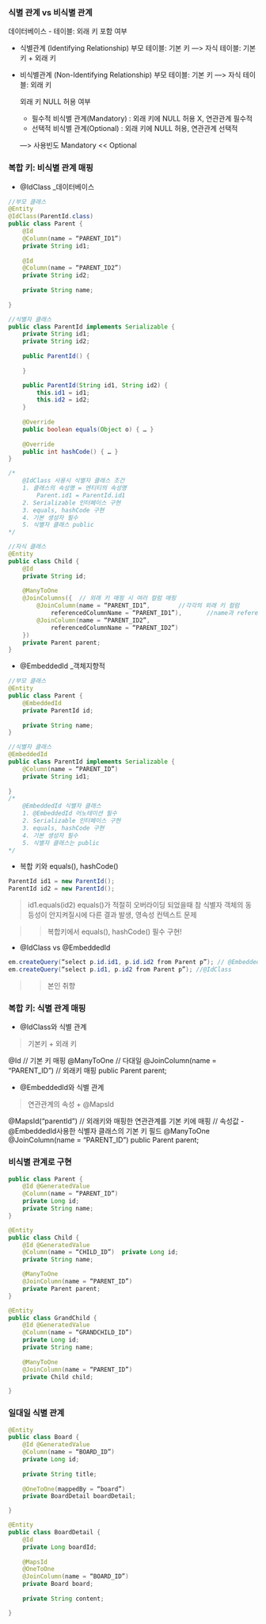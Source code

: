 ### 식별 관계 vs 비식별 관계

데이터베이스 - 테이블: 외래 키 포함 여부
* 식별관계 (Identifying Relationship)
	부모 테이블: 기본 키 —>  자식 테이블: 기본 키 + 외래 키

* 비식별관계 (Non-Identifying Relationship)
	부모 테이블: 기본 키 —> 자식 테이블: 외래 키

	외래 키 NULL 허용 여부
	- 필수적 비식별 관계(Mandatory) : 외래 키에 NULL 허용 X, 연관관계 필수적
	- 선택적 비식별 관계(Optional) : 외래 키에 NULL 허용, 연관관계 선택적
	
	—>	사용빈도 Mandatory << Optional

### 복합 키: 비식별 관계 매핑

* @IdClass _데이터베이스
```JAVA
//부모 클래스
@Entity
@IdClass(ParentId.class)
public class Parent {
	@Id
	@Column(name = “PARENT_ID1”)
	private String id1;
	
	@Id
	@Column(name = “PARENT_ID2”)
	private String id2;
	
	private String name;
	
}

//식별자 클래스
public class ParentId implements Serializable {
	private String id1;
	private String id2;
	
	public ParentId() {
		
	}

	public ParentId(String id1, String id2) {
		this.id1 = id1;
		this.id2 = id2; 
	}
	
	@Override
	public boolean equals(Object o) { … }
	
	@Override
	public int hashCode() { … }
}

/*
	@IdClass 사용시 식별자 클래스 조건
	1. 클래스의 속성명 = 엔티티의 속성명
		Parent.id1 = ParentId.id1
	2. Serializable 인터페이스 구현
	3. equals, hashCode 구현
	4. 기본 생성자 필수
	5. 식별자 클래스 public
*/

//자식 클래스
@Entity
public class Child {
	@Id
	private String id;
	
	@ManyToOne
	@JoinColumns({	// 외래 키 매핑 시 여러 컬럼 매핑
		@JoinColumn(name = “PARENT_ID1”,		//각각의 외래 키 컬럼
			referencedColumnName = “PARENT_ID1”),		//name과 referencedColumnName 동일시 referencedColumnName 생략가능
		@JoinColumn(name = “PARENT_ID2”,
			referencedColumnName = “PARENT_ID2”)
	})
	private Parent parent;
}
```

* @EmbeddedId _객체지향적
```JAVA
//부모 클래스
@Entity
public class Parent {
	@EmbeddedId
	private ParentId id;
	
	private String name;
}

//식별자 클래스
@EmbeddedId
public class ParentId implements Serializable {
	@Column(name = “PARENT_ID”)
	private String id1;
	
}
/*
	@EmbeddedId 식별자 클래스
	1. @EmbeddedId 어노테이션 필수
	2. Serializable 인터페이스 구현
	3. equals, hashCode 구현
	4. 기본 생성자 필수
	5. 식별자 클래스는 public 
*/
```

* 복합 키와 equals(), hashCode()
```JAVA
ParentId id1 = new ParentId();
ParentId id2 = new ParentId();
```
> id1.equals(id2) 
equals()가 적절히 오버라이딩 되었을때 참
식별자 객체의 동등성이 안지켜질시에 다른 결과 발생, 영속성 컨텍스트 문제

>> 복합키에서 equals(), hashCode() 필수 구현!

* @IdClass vs @EmbeddedId
```JAVA
em.createQuery(“select p.id.id1, p.id.id2 from Parent p”); // @EmbeddedId
em.createQuery(“select p.id1, p.id2 from Parent p”); //@IdClass
```
>> 본인 취향


### 복합 키: 식별 관계 매핑
 * @IdClass와 식별 관계
> 기본키 + 외래 키

@Id				// 기본 키 매핑
@ManyToOne		// 다대일
@JoinColumn(name = “PARENT_ID”) // 외래키 매핑
public Parent parent;	

* @EmbeddedId와 식별 관계
> 연관관계의 속성 + @MapsId

@MapsId(“parentId”)	// 외래키와 매핑한 연관관계를 기본 키에 매핑
					// 속성값 - @EmbeddedId사용한 식별자 클래스의 기본 키 필드
@ManyToOne
@JoinColumn(name = “PARENT_ID”)
public Parent parent;

### 비식별 관계로 구현
```JAVA
public class Parent {
	@Id @GeneratedValue
	@Column(name = “PARENT_ID”)
	private Long id;
	private String name;
}

@Entity
public class Child {
	@Id @GeneratedValue
	@Column(name = “CHILD_ID”) 	private Long id;
	private String name;

	@ManyToOne
	@JoinColumn(name = “PARENT_ID”)
	private Parent parent;
}

@Entity
public class GrandChild {
	@Id @GeneratedValue
	@Column(name = “GRANDCHILD_ID”)
	private Long id;
	private String name;
	
	@ManyToOne
	@JoinColumn(name = “PARENT_ID”)
	private Child child;

}
```

### 일대일 식별 관계
```JAVA
@Entity
public class Board {
	@Id @GeneratedValue
	@Column(name = “BOARD_ID”)
	private Long id;
	
	private String title;
	
	@OneToOne(mappedBy = “board”)
	private BoardDetail boardDetail;

}

@Entity
public class BoardDetail {
	@Id
	private Long boardId;
	
	@MapsId
	@OneToOne
	@JoinColumn(name = “BOARD_ID”)
	private Board board;
	
	private String content;

}
```
